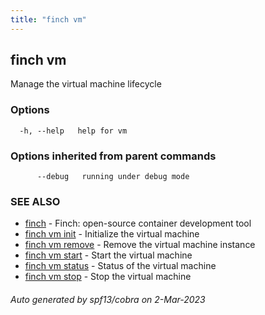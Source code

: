 ```yaml
---
title: "finch vm"
---
```

## finch vm

Manage the virtual machine lifecycle

### Options

```
  -h, --help   help for vm
```

### Options inherited from parent commands

```
      --debug   running under debug mode
```

### SEE ALSO

* [finch](../finch/)	 - Finch: open-source container development tool
* [finch vm init](../finch_vm_init/)	 - Initialize the virtual machine
* [finch vm remove](../finch_vm_remove/)	 - Remove the virtual machine instance
* [finch vm start](../finch_vm_start/)	 - Start the virtual machine
* [finch vm status](../finch_vm_status/)	 - Status of the virtual machine
* [finch vm stop](../finch_vm_stop/)	 - Stop the virtual machine

###### Auto generated by spf13/cobra on 2-Mar-2023
